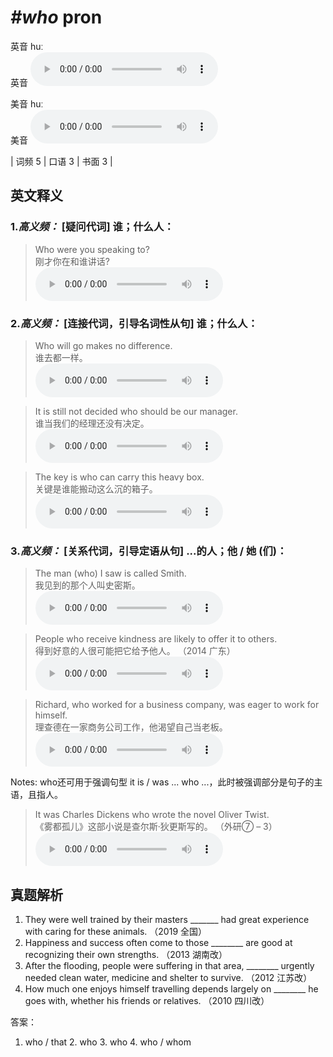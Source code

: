 # ***\#who*** pron
英音 huː  
英音
<audio src="./media/who-B.aac" controls="controls"></audio>

美音 huː  
美音
<audio src="./media/who.aac" controls="controls"></audio>



| 词频 5 | 口语 3 | 书面 3 |  

英文释义
---
### 1.*高义频：* **[疑问代词] 谁；什么人：**  

 > Who were you speaking to?  
 > 刚才你在和谁讲话?    
<audio src="./media/1-who.aac" controls="controls"></audio>

### 2.*高义频：* **[连接代词，引导名词性从句] 谁；什么人：**  

 > Who will go makes no difference.  
 > 谁去都一样。    
<audio src="./media/2-who.aac" controls="controls"></audio>

 > It is still not decided who should be our manager.  
 > 谁当我们的经理还没有决定。    
<audio src="./media/3-who.aac" controls="controls"></audio>

 > The key is who can carry this heavy box.  
 > 关键是谁能搬动这么沉的箱子。    
<audio src="./media/4-who.aac" controls="controls"></audio>

### 3.*高义频：* **[关系代词，引导定语从句] ...的人；他 / 她 (们)：**  

 > The man (who) I saw is called Smith.   
 > 我见到的那个人叫史密斯。    
<audio src="./media/5-who.aac" controls="controls"></audio>

 > People who receive kindness are likely to offer it to others.  
 > 得到好意的人很可能把它给予他人。  （2014 广东）  
<audio src="./media/who-People who receive kindness are .aac" controls="controls"></audio>

 > Richard, who worked for a business company, was eager to work for himself.  
 > 理查德在一家商务公司工作，他渴望自己当老板。    
<audio src="./media/7-who.aac" controls="controls"></audio>

Notes: who还可用于强调句型 it is / was ... who ...，此时被强调部分是句子的主语，且指人。  
 > It was Charles Dickens who wrote the novel Oliver Twist.  
 > 《雾都孤儿》这部小说是查尔斯·狄更斯写的。  （外研⑦ – 3）  
<audio src="./media/8-who.aac" controls="controls"></audio>


真题解析
---
1. They were well trained by their masters _______ had great experience with caring for these animals. （2019 全国）  
2. Happiness and success often come to those ________ are good at recognizing their own strengths.  （2013 湖南改）  
3. After the flooding, people were suffering in that area, ________ urgently needed clean water, medicine and shelter to survive.  （2012 江苏改）  
4. How much one enjoys himself travelling depends largely on ________ he goes with, whether his friends or relatives.  （2010 四川改）  

答案：
1. who / that  2. who  3. who  4. who / whom  

